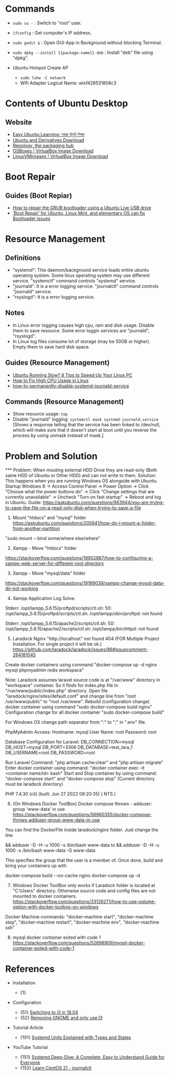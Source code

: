 # Commands

* `sudo su -` : Switch to "root" user.
* `ifconfig` : Get computer's IP address.
* `sudo gedit &` : Open GUI-App in Background without blocking Terminal.
* `sudo dpkg --install {{package-name}}.deb` : Install "deb" file using "dpkg".

* Ubuntu Hotspot Create AP
  * `sudo lshw -C network`
  * Wifi Adapter Logical Name: wlxf428531808c3

# Contents of Ubuntu Desktop

## Website
* [Easy Ubuntu Learning: সহজ উবুন্টু শিক্ষা](https://adnan.quaium.com/ubuntu)
* [Ubuntu and Derivatives Download](https://cdimage.ubuntu.com/)
* [Repology, the packaging hub](https://repology.org/)
* [OSBoxes | VirtualBox Image Download](https://www.osboxes.org/)
* [LinuxVMImages | VirtualBox Image Download](https://www.linuxvmimages.com/)

# Boot Repair

## Guides (Boot Repiar)
* [How to repair the GRUB bootloader using a Ubuntu Live USB drive](https://www.fosslinux.com/4477/how-to-repair-the-grub-bootloader-using-a-ubuntu-live-usb-drive.htm)
* [‘Boot Repair’ for Ubuntu, Linux Mint, and elementary OS can fix Bootloader issues](https://www.fosslinux.com/1521/boot-repair-for-ubuntu-linux-mint-and-elementary-os-can-fix-bootloader-issues.htm)

# Resource Management

## Definitions
* "systemd": This daemon/background service loads entire ubuntu operating system. Some linux operating system may use different service. "systemctl" command controls "systemd" service.
* "journald": It is a error logging service. "journalctl" command controls "journald" service.
* "rsyslogd": It is a error logging service.

## Notes
* In Linux error logging causes high cpu, ram and disk usage. Disable them to save resource. Some error loggin services are "journald", "rsyslogd".
* In Linux log files consume lot of storage (may be 50GB or higher). Empty them to save hard disk space.

## Guides (Resource Management)
* [Ubuntu Running Slow? 8 Tips to Speed Up Your Linux PC](https://www.makeuseof.com/tag/ubuntu-running-slow-5-tips-speed-linux-pc/#improving-ubuntu-39-s-performance)
* [How to Fix High CPU Usage in Linux](https://www.maketecheasier.com/fix-high-cpu-usage-linux/?amp)
* [how-to-permanently-disable-systemd-journald-service](https://forums.fedoraforum.org/showthread.php?292543-how-to-permanently-disable-systemd-journald-service)

## Commands (Resource Management)
* Show resource usage: `top`
* Disable "journald" logging: `systemctl mask systemd-journald.service` [Shows a response telling that the service has been linked to /dev/null, which will make sure that it doesn't start at boot until you reverse the process by using unmask instead of mask.]

# Problem and Solution

*** Problem: When mouting external HDD Drive they are read-only (Both same HDD of Ubuntu or Other HDD) and can not write to them.
  Solution: This happens when you are running Windows OS alongside with Ubuntu. Startup Windows 8 -> Access Control Panel -> Power Option -> Click "Choose what the power buttons do" -> Click "Change settings that are currently unavailable" -> Uncheck "Turn on fast startup" -> Reboot and log in Ubuntu.
Guide: https://askubuntu.com/questions/963944/you-are-trying-to-save-the-file-on-a-read-only-disk-when-trying-to-save-a-file

1. Mount "htdocs" and "mysql" folder
https://askubuntu.com/questions/205841/how-do-i-mount-a-folder-from-another-partition

"sudo mount --bind some/where else/where"



2. Xampp - Move "htdocs" folder

https://stackoverflow.com/questions/18902887/how-to-configuring-a-xampp-web-server-for-different-root-directory



3. Xampp - Move "mysql/data" folder

https://stackoverflow.com/questions/19199039/xampp-change-mysql-data-dir-not-working

4. Xampp Application Log Solve:

Stderr:
/opt/lampp_5.6.15/proftpd/scripts/ctl.sh: 50: /opt/lampp_5.6.15/proftpd/scripts/ctl.sh: /opt/lampp/sbin/proftpd: not found

Stderr:
/opt/lampp_5.6.15/apache2/scripts/ctl.sh: 50: /opt/lampp_5.6.15/apache2/scripts/ctl.sh: /opt/lampp/bin/httpd: not found

5. Laradock Nginx "http://localhost" not found 404 (FOR Multiple Project Installation. For single project it will be ok.)
https://github.com/laradock/laradock/issues/86#issuecomment-264181045

Create docker containers using command "docker-compose up -d nginx mysql phpmyadmin redis workspace"

Note: Laradock assumes laravel source code is at "/var/www" directory in "workspace" container. So it finds for index.php file in "/var/www/public/index.php" directory.
Open file "laradock/nginx/sites/default.conf" and change line from "root /var/www/public" to "root /var/www".
Rebuild (configuration change) docker container using command "sudo docker-compose build nginx"
Configuration change for all docker container "sudo docker-compose build"

For Windows OS change path separator from ":" to ";" in ".env" file.

PhpMyAdmin Access:
Hostname: mysql
User Name: root
Password: root

Database Configuration for Laravel:
DB_CONNECTION=mysql
DB_HOST=mysql
DB_PORT=3306
DB_DATABASE=test_lara_1
DB_USERNAME=root
DB_PASSWORD=root

Run Laravel Command: "php artisan cache:clear" and "php artisan migrate"
Enter docker container using command: "docker container exec -it <container name/id> bash"
Start and Stop container by using command: "docker-compose start" and "docker-compose stop" (Current directory must be laradock directory)

PHP 7.4.30 (cli) (built: Jun 27 2022 08:20:35) ( NTS )


6. (On Windows Docker ToolBox) Docker compose throws - adduser: group 'www-data' in use
https://stackoverflow.com/questions/56960355/docker-compose-throws-adduser-group-www-data-in-use

You can find the DockerFile inside laradock/nginx folder. Just change the line

&& adduser -D -H -u 1000 -s /bin/bash www-data
to
&& adduser -D -H -u 1000 -s /bin/bash www-data -G www-data

This specifies the group that the user is a member of. Once done, build and bring your containers up with

docker-compose build --no-cache nginx
docker-compose up -d

7. Windows Docker ToolBox only works if Laradock folder is located at "C:\Users" directory. Otherwise source code and config files are not mounted to docker containers.
https://stackoverflow.com/questions/33126271/how-to-use-volume-option-with-docker-toolbox-on-windows

Docker Machine commands: "docker-machine start", "docker-machine stop", "docker-machine restart", "docker-machine env", "docker-machine ssh"

8. mysql docker container exited with code 1
https://stackoverflow.com/questions/52698909/mysql-docker-container-exited-with-code-1

# References

* Installation
  * {1}

* Configuration
  * {51} [Switching to i3 in 18.04](https://askubuntu.com/questions/1044026/switching-to-i3-in-18-04)
  * {52} [Removing GNOME and only use I3](https://www.reddit.com/r/i3wm/comments/f1dhar/removing_gnome_and_only_use_i3/)

* Tutorial Article
  * {101} [Systemd Units Explained with Types and States](https://www.computernetworkingnotes.com/linux-tutorials/systemd-units-explained-with-types-and-states.html)

* YouTube Tutorial
  * {151} [Systemd Deep-Dive: A Complete, Easy to Understand Guide for Everyone](https://www.youtube.com/watch?v=Kzpm-rGAXos)
  * {152} [Learn CentOS 21 - journalctl](https://www.youtube.com/watch?v=j-nINFGrA_Q)
